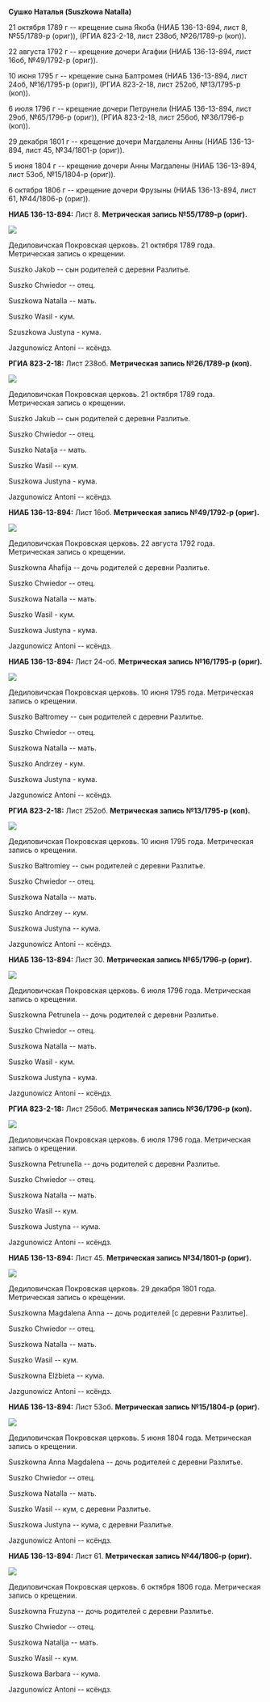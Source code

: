 **Сушко Наталья (Suszkowa Natalla)**

21 октября 1789 г -- крещение сына Якоба (НИАБ 136-13-894, лист 8,
№55/1789-р (ориг)), (РГИА 823-2-18, лист 238об, №26/1789-р (коп)).

22 августа 1792 г -- крещение дочери Агафии (НИАБ 136-13-894, лист 16об,
№49/1792-р (ориг)).

10 июня 1795 г -- крещение сына Балтромея (НИАБ 136-13-894, лист 24об,
№16/1795-р (ориг)), (РГИА 823-2-18, лист 252об, №13/1795-р (коп)).

6 июля 1796 г -- крещение дочери Петрунели (НИАБ 136-13-894, лист 29об,
№65/1796-р (ориг)), (РГИА 823-2-18, лист 256об, №36/1796-р (коп)).

29 декабря 1801 г -- крещение дочери Магдалены Анны (НИАБ 136-13-894,
лист 45, №34/1801-р (ориг)).

5 июня 1804 г -- крещение дочери Анны Магдалены (НИАБ 136-13-894, лист
53об, №15/1804-р (ориг)).

6 октября 1806 г -- крещение дочери Фрузыны (НИАБ 136-13-894, лист 61,
№44/1806-р (ориг)).

**НИАБ 136-13-894:** Лист 8. **Метрическая запись №55/1789-р (ориг).**

![](./media/6bef30a76eb1622e6fd2a34510ff0fe69e5e035d.png)

Дедиловичская Покровская церковь. 21 октября 1789 года. Метрическая
запись о крещении.

Suszko Jakob -- сын родителей с деревни Разлитье.

Suszko Chwiedor -- отец.

Suszkowa Natalla -- мать.

Suszko Wasil - кум.

Szuszkowa Justyna - кума.

Jazgunowicz Antoni -- ксёндз.

**РГИА 823-2-18:** Лист 238об. **Метрическая запись №26/1789-р (коп).**

![](./media/ca65a356b685c6c46f18408ba9db3ad8b8611b33.png)

Дедиловичская Покровская церковь. 21 октября 1789 года. Метрическая
запись о крещении.

Suszko Jakub -- сын родителей с деревни Разлитье.

Suszko Chwiedor -- отец.

Suszko Natalja -- мать.

Suszko Wasil -- кум.

Suszkowa Justyna - кума.

Jazgunowicz Antoni -- ксёндз.

**НИАБ 136-13-894:** Лист 16об. **Метрическая запись №49/1792-р
(ориг).**

![](./media/0dc33d3ea08a9712b818be719ca06fde685f3561.png)

Дедиловичская Покровская церковь. 22 августа 1792 года. Метрическая
запись о крещении.

Suszkowna Ahafija -- дочь родителей с деревни Разлитье.

Suszko Chwiedor -- отец.

Suszkowa Natalla -- мать.

Suszko Wasil - кум.

Suszkowa Justyna - кума.

Jazgunowicz Antoni -- ксёндз.

**НИАБ 136-13-894:** Лист 24-об. **Метрическая запись №16/1795-р
(ориг).**

![](./media/07ce8f07fe04521ae0e252de5816f70b1ecd69bb.png)

Дедиловичская Покровская церковь. 10 июня 1795 года. Метрическая запись
о крещении.

Suszko Bałtromey -- сын родителей с деревни Разлитье.

Suszko Chwiedor -- отец.

Suszkowa Natalla -- мать.

Suszko Andrzey - кум.

Suszkowa Justyna - кума.

Jazgunowicz Antoni -- ксёндз.

**РГИА 823-2-18:** Лист 252об. **Метрическая запись №13/1795-р (коп).**

![](./media/c3a3ca0fbcfbba289e5283c01242c895a3687be7.png)

Дедиловичская Покровская церковь. 10 июня 1795 года. Метрическая запись
о крещении.

Suszko Bałtromiey -- сын родителей с деревни Разлитье.

Suszko Chwiedor -- отец.

Suszkowa Natalla -- мать.

Suszko Andrzey -- кум.

Suszkowa Justyna -- кума.

Jazgunowicz Antoni -- ксёндз.

**НИАБ 136-13-894:** Лист 30. **Метрическая запись №65/1796-р (ориг).**

![](./media/7d0fe16680e0e0da148278c3f47bdcb9fa3a0f42.png)

Дедиловичская Покровская церковь. 6 июля 1796 года. Метрическая запись о
крещении.

Suszkowna Petrunela -- дочь родителей с деревни Разлитье.

Suszko Chwiedor -- отец.

Suszkowa Natalla -- мать.

Suszko Wasil - кум.

Suszkowa Justyna - кума.

Jazgunowicz Antoni -- ксёндз.

**РГИА 823-2-18:** Лист 256об. **Метрическая запись №36/1796-р (коп).**

![](./media/e875fa11bd33c12fbcfcd77681b15ecbe8f3f95b.png)

Дедиловичская Покровская церковь. 6 июля 1796 года. Метрическая запись о
крещении.

Suszkowna Petrunella -- дочь родителей с деревни Разлитье.

Suszko Chwiedor -- отец.

Suszkowa Natalla -- мать.

Suszko Wasil -- кум.

Suszkowa Justyna -- кума.

Jazgunowicz Antoni -- ксёндз.

**НИАБ 136-13-894:** Лист 45. **Метрическая запись №34/1801-р (ориг).**

![](./media/ae34d8d1bf96aca0921c3e1e687fd18cec497aba.png)

Дедиловичская Покровская церковь. 29 декабря 1801 года. Метрическая
запись о крещении.

Suszkowna Magdalena Anna -- дочь родителей \[с деревни Разлитье\].

Suszko Chwiedor -- отец.

Suszkowa Natalla -- мать.

Suszko Wasil -- кум.

Suszkowna Elżbieta -- кума.

Jazgunowicz Antoni -- ксёндз.

**НИАБ 136-13-894:** Лист 53об. **Метрическая запись №15/1804-р
(ориг).**

![](./media/a1bacb9c93ba7d655ee77159ea1dc644698672c9.png)

Дедиловичская Покровская церковь. 5 июня 1804 года. Метрическая запись о
крещении.

Suszkowna Anna Magdalena -- дочь родителей с деревни Разлитье.

Suszko Chwiedor -- отец.

Suszkowa Natalla -- мать.

Suszko Wasil -- кум, с деревни Разлитье.

Suszkowa Justyna -- кума, с деревни Разлитье.

Jazgunowicz Antoni -- ксёндз.

**НИАБ 136-13-894:** Лист 61. **Метрическая запись №44/1806-р (ориг).**

![](./media/a79d64529d34559a5a1b1d6be9869e8385910e45.png)

Дедиловичская Покровская церковь. 6 октября 1806 года. Метрическая
запись о крещении.

Suszkowna Fruzyna -- дочь родителей с деревни Разлитье.

Suszko Chwiedor -- отец.

Suszkowa Natalija -- мать.

Suszko Wasil -- кум.

Suszkowa Barbara -- кума.

Jazgunowicz Antoni -- ксёндз.
